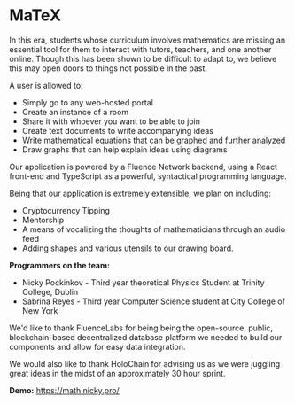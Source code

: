 # MaTeX

In this era, students whose curriculum involves mathematics are missing an essential tool for them to interact with tutors, teachers, and one another online. Though this has been shown to be difficult to adapt to, we believe this may open doors to things not possible in the past.

A user is allowed to:

* Simply go to any web-hosted portal
* Create an instance of a room
* Share it with whoever you want to be able to join
* Create text documents to write accompanying ideas
* Write mathematical equations that can be graphed and further analyzed
* Draw graphs that can help explain ideas using diagrams

Our application is powered by a Fluence Network backend, using a React front-end and TypeScript as a powerful, syntactical programming language.

Being that our application is extremely extensible, we plan on including:

* Cryptocurrency Tipping
* Mentorship
* A means of vocalizing the thoughts of mathematicians through an audio feed
* Adding shapes and various utensils to our drawing board.

**Programmers on the team:**

* Nicky Pockinkov - Third year theoretical Physics Student at Trinity College, Dublin
* Sabrina Reyes - Third year Computer Science student at City College of New York

We'd like to thank FluenceLabs for being being the open-source, public, blockchain-based decentralized database platform we needed to build our components and allow for easy data integration.

We would also like to thank HoloChain for advising us as we were juggling great ideas in the midst of an approximately 30 hour sprint.

**Demo:** https://math.nicky.pro/